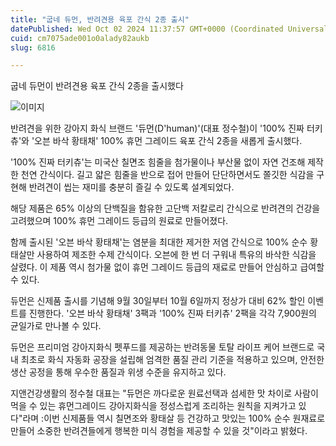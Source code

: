 ```yaml
---
title: "굽네 듀먼, 반려견용 육포 간식 2종 출시"
datePublished: Wed Oct 02 2024 11:37:57 GMT+0000 (Coordinated Universal Time)
cuid: cm7075ade001o0alady82aukb
slug: 6816

---
```



굽네 듀먼이 반려견용 육포 간식 2종을 출시했다

![이미지](https://cdn.hashnode.com/res/hashnode/image/upload/v1739261089169/5045e142-aa93-4a9e-bbd2-174b19ea87c6.jpeg)

반려견을 위한 강아지 화식 브랜드 '듀먼(D'human)'(대표 정수철)이 '100% 진짜 터키츄'와 '오븐 바삭 황태채' 100% 휴먼 그레이드 육포 간식 2종을 새롭게 출시했다.

'100% 진짜 터키츄'는 미국산 칠면조 힘줄을 첨가물이나 부산물 없이 자연 건조해 제작한 천연 간식이다. 길고 얇은 힘줄을 반으로 접어 만들어 단단하면서도 쫄깃한 식감을 구현해 반려견이 씹는 재미를 충분히 즐길 수 있도록 설계되었다.

해당 제품은 65% 이상의 단백질을 함유한 고단백 저칼로리 간식으로 반려견의 건강을 고려했으며 100% 휴먼 그레이드 등급의 원료로 만들어졌다.

함께 출시된 '오븐 바삭 황태채'는 염분을 최대한 제거한 저염 간식으로 100% 순수 황태살만 사용하여 제조한 수제 간식이다. 오븐에 한 번 더 구워내 특유의 바삭한 식감을 살렸다. 이 제품 역시 첨가물 없이 휴먼 그레이드 등급의 재료로 만들어 안심하고 급여할 수 있다.

듀먼은 신제품 출시를 기념해 9월 30일부터 10월 6일까지 정상가 대비 62% 할인 이벤트를 진행한다. '오븐 바삭 황태채' 3팩과 '100% 진짜 터키츄' 2팩을 각각 7,900원의 균일가로 만나볼 수 있다.

듀먼은 프리미엄 강아지화식 펫푸드를 제공하는 반려동물 토탈 라이프 케어 브랜드로 국내 최초로 화식 자동화 공장을 설립해 엄격한 품질 관리 기준을 적용하고 있으며, 안전한 생산 공정을 통해 우수한 품질과 위생 수준을 유지하고 있다.

지앤건강생활의 정수철 대표는 "듀먼은 까다로운 원료선택과 섬세한 맛 차이로 사람이 먹을 수 있는 휴먼그레이드 강아지화식을 정성스럽게 조리하는 원칙을 지켜가고 있다"라며 :이번 신제품들 역시 칠면조와 황태살 등 건강하고 맛있는 100% 순수 원재료로 만들어 소중한 반려견들에게 행복한 미식 경험을 제공할 수 있을 것"이라고 밝혔다.